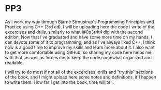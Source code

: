 # PP3
As I work my way through Bjarne Stroustrup's Programming Principles and Practice using C++ (3rd ed), I will be uploading here the code I write of the excercises and drills, similarly to what @0p3r4t4 did with the second edition. Now that I've graduated and have some more time on my hands, I can devote some of it to programming, and as I've always liked C++, I think now is a good time to improve my skills and learn more about it. I also want to get more comfortable using GitHub, so sharing my code here helps me with that, as well as forces me to keep the code somewhat organized and readable.


I will try to do most if not all of the excercises, drills and "try this" sections of the book, and I might upload here some notes and definitions, if I happen to write them. How far I get into the book, time will tell.
